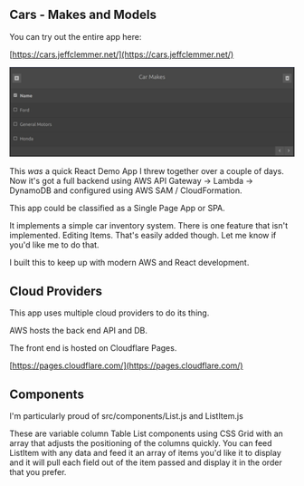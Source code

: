 ## Cars - Makes and Models

You can try out the entire app here:

[https://cars.jeffclemmer.net/](https://cars.jeffclemmer.net/)

![app screenshot](./screenshot.jpg)

This _was_ a quick React Demo App I threw together over a couple of days. Now it's got a full backend using AWS API Gateway -> Lambda -> DynamoDB and configured using AWS SAM / CloudFormation.

This app could be classified as a Single Page App or SPA.

It implements a simple car inventory system. There is one feature that isn't implemented. Editing Items. That's easily added though. Let me know if you'd like me to do that.

I built this to keep up with modern AWS and React development.

## Cloud Providers

This app uses multiple cloud providers to do its thing.

AWS hosts the back end API and DB.

The front end is hosted on Cloudflare Pages.

[https://pages.cloudflare.com/](https://pages.cloudflare.com/)

## Components

I'm particularly proud of src/components/List.js and ListItem.js

These are variable column Table List components using CSS Grid with an array that adjusts the positioning of the columns quickly. You can feed ListItem with any data and feed it an array of items you'd like it to display and it will pull each field out of the item passed and display it in the order that you prefer.
